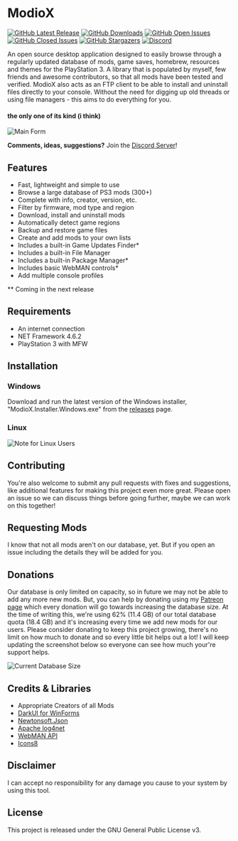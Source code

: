 # ModioX

[![GitHub Latest Release](https://img.shields.io/github/release/ohhsodead/ModioX.svg)](https://github.com/ohhsodead/ModioX/releases/) [![GitHub Downloads](https://img.shields.io/github/downloads/ohhsodead/ModioX/total.svg)](https://github.com/ohhsodead/ModioX/releases/) [![GitHub Open Issues](https://img.shields.io/github/issues/ohhsodead/ModioX.svg)](https://gitHub.com/ohhsodead/ModioX/issues/) [![GitHub Closed Issues](https://img.shields.io/github/issues-closed/ohhsodead/ModioX.svg)](https://github.com/ohhsodead/ModioX/issues?q=is%3Aissue+is%3Aclosed) [![GitHub Stargazers](https://img.shields.io/github/stars/ohhsodead/ModioX.svg?style=social&label=Star&maxAge=2592000)](https://GitHub.com/ohhsodead/ModioX/stargazers/) [![Discord](https://img.shields.io/discord/591914197219016707.svg?label=&logo=discord&logoColor=ffffff&color=7389D8&labelColor=6A7EC2)](https://discord.gg/FTCS3Xu)

An open source desktop application designed to easily browse through a regularly updated database of mods, game saves, homebrew, resources and themes for the PlayStation 3. A library that is populated by myself, few friends and awesome contributors, so that all mods have been tested and verified. ModioX also acts as an FTP client to be able to install and uninstall files directly to your console. Without the need for digging up old threads or using file managers - this aims to do everything for you. 

#### the only one of its kind (i think)

![Main Form](https://github.com/ohhsodead/ModioX/blob/master/.screenshots/demo/MainForm.png?raw=true) 

**Comments, ideas, suggestions?** Join the [Discord Server](https://discord.gg/FTCS3Xu)!

## Features
- Fast, lightweight and simple to use
- Browse a large database of PS3 mods (300+)
- Complete with info, creator, version, etc.
- Filter by firmware, mod type and region
- Download, install and uninstall mods
- Automatically detect game regions
- Backup and restore game files
- Create and add mods to your own lists
- Includes a built-in Game Updates Finder*
- Includes a built-in File Manager
- Includes a built-in Package Manager*
- Includes basic WebMAN controls*
- Add multiple console profiles

** Coming in the next release

## Requirements
- An internet connection
- NET Framework 4.6.2
- PlayStation 3 with MFW
 
## Installation
### Windows
Download and run the latest version of the Windows installer, "ModioX.Installer.Windows.exe" from the [releases](https://github.com/ohhsodead/ModioX/releases/latest) page.

### Linux
![Note for Linux Users](https://raw.githubusercontent.com/ohhsodead/ModioX/master/.screenshots/linux/note-for-linux-users.png)
 
## Contributing
You're also welcome to submit any pull requests with fixes and suggestions, like additional features for making this project even more great. Please open an issue so we can discuss things before going further, maybe we can work on this together!

## Requesting Mods
I know that not all mods aren't on our database, yet. But if you open an issue including the details they will be added for you.

## Donations
Our database is only limited on capacity, so in future we may not be able to add any more new mods. But, you can help by donating using my [Patreon page](https://www.patreon.com/ohhsodead) which every donation will go towards increasing the database size. At the time of writing this, we're using 62% (11.4 GB) of our total database quota (18.4 GB) and it's increasing every time we add new mods for our users. Please consider donating to keep this project growing, there's no limit on how much to donate and so every little bit helps out a lot! I will keep updating the screenshot below so everyone can see how much your're support helps.

![Current Database Size](https://raw.githubusercontent.com/ohhsodead/ModioX/master/.screenshots/database/quota/db-quota.png)
 
## Credits & Libraries
- Appropriate Creators of all Mods
- [DarkUI for WinForms](https://github.com/RobinPerris/DarkUI/)
- [Newtonsoft.Json](https://www.newtonsoft.com/json)
- [Apache log4net](https://logging.apache.org/log4net/)
- [WebMAN API](https://github.com/FxckingCoder/WebmanAPI/)
- [Icons8](https://icons8.com/)
 
## Disclaimer
I can accept no responsibility for any damage you cause to your system by using this tool.

## License
This project is released under the GNU General Public License v3.
